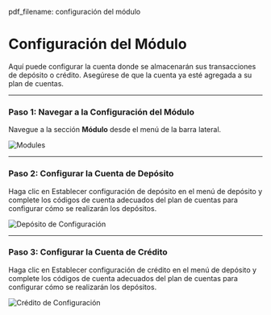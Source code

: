 pdf_filename: configuración del módulo

# Configuración del Módulo

Aquí puede configurar la cuenta donde se almacenarán sus transacciones de depósito o crédito. Asegúrese de que la cuenta ya esté agregada a su plan de cuentas.

---

### Paso 1: Navegar a la Configuración del Módulo

Navegue a la sección **Módulo** desde el menú de la barra lateral.

![Modules](./screenshots/modules.cy.ts/1_modules_configuration.png)

---

### Paso 2: Configurar la Cuenta de Depósito

Haga clic en Establecer configuración de depósito en el menú de depósito y complete los códigos de cuenta adecuados del plan de cuentas para configurar cómo se realizarán los depósitos.

![Depósito de Configuración](./screenshots/modules.cy.ts/2_deposit_configuration.png)

---

### Paso 3: Configurar la Cuenta de Crédito

Haga clic en Establecer configuración de crédito en el menú de depósito y complete los códigos de cuenta adecuados del plan de cuentas para configurar cómo se realizarán los depósitos.

![Crédito de Configuración](./screenshots/modules.cy.ts/3_credit_configuration.png)
